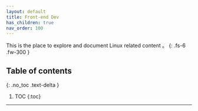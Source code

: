 ```yaml
---
layout: default
title: Front-end Dev
has_children: true
nav_order: 100
---
```



This is the place to explore and document Linux related content 。
{: .fs-6 .fw-300 }


## Table of contents
{: .no_toc .text-delta }


1. TOC
{:toc}

---
